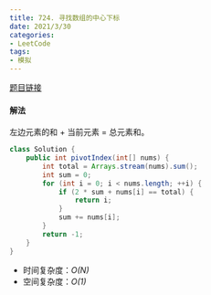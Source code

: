 ```yaml
---
title: 724. 寻找数组的中心下标
date: 2021/3/30
categories:
- LeetCode
tags:
- 模拟
---
```


[题目链接](https://leetcode-cn.com/problems/find-pivot-index/)

#### 解法

左边元素的和 + 当前元素 = 总元素和。

```java
class Solution {
    public int pivotIndex(int[] nums) {
        int total = Arrays.stream(nums).sum();
        int sum = 0;
        for (int i = 0; i < nums.length; ++i) {
            if (2 * sum + nums[i] == total) {
                return i;
            }
            sum += nums[i];
        }
        return -1;
    }
}
```

- 时间复杂度：*O(N)*
- 空间复杂度：*O(1)*

